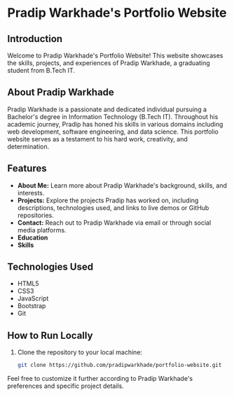 # Pradip Warkhade's Portfolio Website

## Introduction

Welcome to Pradip Warkhade's Portfolio Website! This website showcases the skills, projects, and experiences of Pradip Warkhade, a graduating student from B.Tech IT.

## About Pradip Warkhade

Pradip Warkhade is a passionate and dedicated individual pursuing a Bachelor's degree in Information Technology (B.Tech IT). Throughout his academic journey, Pradip has honed his skills in various domains including web development, software engineering, and data science. This portfolio website serves as a testament to his hard work, creativity, and determination.

## Features

- **About Me:** Learn more about Pradip Warkhade's background, skills, and interests.
- **Projects:** Explore the projects Pradip has worked on, including descriptions, technologies used, and links to live demos or GitHub repositories.
- **Contact:** Reach out to Pradip Warkhade via email or through social media platforms.
- **Education** 
- **Skills**

## Technologies Used

- HTML5
- CSS3
- JavaScript
- Bootstrap
- Git

## How to Run Locally

1. Clone the repository to your local machine:

   ```bash
   git clone https://github.com/pradipwarkhade/portfolio-website.git

Feel free to customize it further according to Pradip Warkhade's preferences and specific project details.
